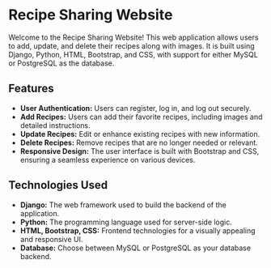 # Recipe Sharing Website

Welcome to the Recipe Sharing Website! This web application allows users to add, update, and delete their recipes along with images. It is built using Django, Python, HTML, Bootstrap, and CSS, with support for either MySQL or PostgreSQL as the database.

## Features

- **User Authentication:** Users can register, log in, and log out securely.
- **Add Recipes:** Users can add their favorite recipes, including images and detailed instructions.
- **Update Recipes:** Edit or enhance existing recipes with new information.
- **Delete Recipes:** Remove recipes that are no longer needed or relevant.
- **Responsive Design:** The user interface is built with Bootstrap and CSS, ensuring a seamless experience on various devices.

## Technologies Used

- **Django:** The web framework used to build the backend of the application.
- **Python:** The programming language used for server-side logic.
- **HTML, Bootstrap, CSS:** Frontend technologies for a visually appealing and responsive UI.
- **Database:** Choose between MySQL or PostgreSQL as your database backend.

